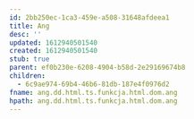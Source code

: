 ```yaml
---
id: 2bb250ec-1ca3-459e-a508-31648afdeea1
title: Ang
desc: ''
updated: 1612940501540
created: 1612940501540
stub: true
parent: ef0b230e-6208-4904-b58d-2e29169674b8
children:
  - 6c9ae974-69b4-46b6-81db-187e4f0976d2
fname: ang.dd.html.ts.funkcja.html.dom.ang
hpath: ang.dd.html.ts.funkcja.html.dom.ang
---
```



